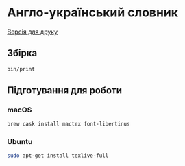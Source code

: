 # Англо-український словник

[Версія для друку](etou.pdf)

## Збірка

```sh
bin/print
```

## Підготування для роботи

### macOS

```sh
brew cask install mactex font-libertinus
```

### Ubuntu

```sh
sudo apt-get install texlive-full
```

